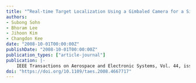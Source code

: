 ```yaml
---
title: "“Real-time Target Localization Using a Gimbaled Camera for a Single-antenna GPS-guided UAV”"
authors:
- Subong Sohn
- Bhoram Lee
- Jihoon Kim
- Changdon Kee
date: "2008-10-01T00:00:00Z"
publishDate: "2008-10-01T00:00:00Z"
publication_types: ["article-journal"]
publication: |-
    IEEE Transactions on Aerospace and Electronic Systems, Vol. 44, issue 4, Oct. 2008
doi: "https://doi.org/10.1109/taes.2008.4667717"
---
```

